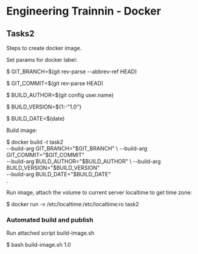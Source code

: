 # Engineering Trainnin - Docker

## Tasks2

Steps to create docker image.

Set params for docker label:

$ GIT_BRANCH=$(git rev-parse --abbrev-ref HEAD) 
                     
$ GIT_COMMIT=$(git rev-parse HEAD)              
                      
$ BUILD_AUTHOR=$(git config user.name)          
                   
$ BUILD_VERSION=${1:-"1.0"}                     
                
$ BUILD_DATE=$(date)                            

Build image:

$ docker build -t task2 \
   --build-arg GIT_BRANCH="$GIT_BRANCH" \
   --build-arg GIT_COMMIT="$GIT_COMMIT" \
   --build-arg BUILD_AUTHOR="$BUILD_AUTHOR" \
   --build-arg BUILD_VERSION="$BUILD_VERSION" \
   --build-arg BUILD_DATE="$BUILD_DATE" \
   .
 
Run image, attach the volume to current server localtime to get time zone:

$ docker run -v /etc/localtime:/etc/localtime:ro  task2


### Automated build and publish

Run attached script build-image.sh <version>

$ bash build-image.sh 1.0
